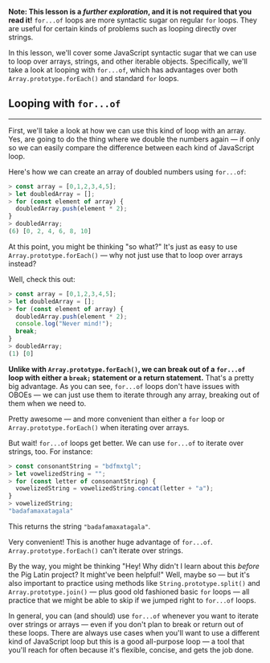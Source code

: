 **Note: This lesson is a _further exploration_, and it is not required that you read it!**  `for...of` loops are more syntactic sugar on regular `for` loops. They are useful for certain kinds of problems such as looping directly over strings.

In this lesson, we'll cover some JavaScript syntactic sugar that we can use to loop over arrays, strings, and other iterable objects. Specifically, we'll take a look at looping with `for...of`, which has advantages over both `Array.prototype.forEach()` and standard `for` loops.

## Looping with `for...of`
---

First, we'll take a look at how we can use this kind of loop with an array. Yes, are going to do the thing where we double the numbers again — if only so we can easily compare the difference between each kind of JavaScript loop.

Here's how we can create an array of doubled numbers using `for...of`:

```js
> const array = [0,1,2,3,4,5];
> let doubledArray = [];
> for (const element of array) {
  doubledArray.push(element * 2);
}
> doubledArray;
(6) [0, 2, 4, 6, 8, 10]
```

At this point, you might be thinking "so what?" It's just as easy to use `Array.prototype.forEach()` — why not just use that to loop over arrays instead?

Well, check this out:

```js
> const array = [0,1,2,3,4,5];
> let doubledArray = [];
> for (const element of array) {
  doubledArray.push(element * 2);
  console.log("Never mind!");
  break;
}
> doubledArray;
(1) [0]
```

**Unlike with `Array.prototype.forEach()`, we can break out of a `for...of` loop with either a `break;` statement or a return statement.** That's a pretty big advantage. As you can see, `for...of` loops don't have issues with OBOEs — we can just use them to iterate through any array, breaking out of them when we need to.

Pretty awesome — and more convenient than either a `for` loop or `Array.prototype.forEach()` when iterating over arrays.

But wait! `for...of` loops get better. We can use `for...of` to iterate over strings, too. For instance:

```js
> const consonantString = "bdfmxtgl";
> let vowelizedString = "";
> for (const letter of consonantString) {
  vowelizedString = vowelizedString.concat(letter + "a");
}
> vowelizedString;
"badafamaxatagala"
```

This returns the string `"badafamaxatagala"`.

Very convenient! This is another huge advantage of `for...of`. `Array.prototype.forEach()` can't iterate over strings.

By the way, you might be thinking "Hey! Why didn't I learn about this _before_ the Pig Latin project? It might've been helpful!" Well, maybe so — but it's also important to practice using methods like `String.prototype.split()` and `Array.prototype.join()` — plus good old fashioned basic `for` loops — all practice that we might be able to skip if we jumped right to `for...of` loops.

In general, you can (and should) use `for...of` whenever you want to iterate over strings or arrays — even if you don't plan to break or return out of these loops. There are always use cases when you'll want to use a different kind of JavaScript loop but this is a good all-purpose loop — a tool that you'll reach for often because it's flexible, concise, and gets the job done.